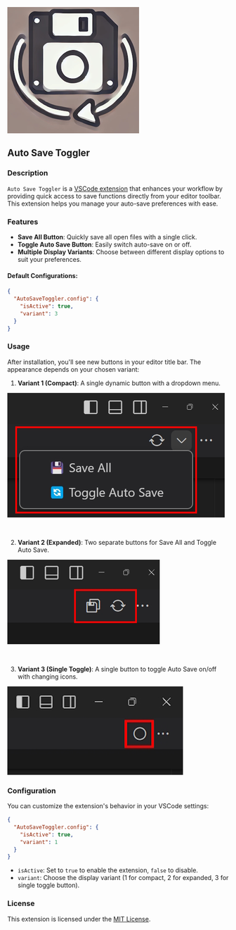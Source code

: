 ![icon](icon.png)
## Auto Save Toggler

### Description

`Auto Save Toggler` is a [VSCode extension](https://marketplace.visualstudio.com/items?itemName=BachiMjavanadze.auto-save-toggler) that enhances your workflow by providing quick access to save functions directly from your editor toolbar. This extension helps you manage your auto-save preferences with ease.

### Features

- **Save All Button**: Quickly save all open files with a single click.
- **Toggle Auto Save Button**: Easily switch auto-save on or off.
- **Multiple Display Variants**: Choose between different display options to suit your preferences.

#### Default Configurations:

```json
{
  "AutoSaveToggler.config": {
    "isActive": true,
    "variant": 3
  }
}
```

### Usage

After installation, you'll see new buttons in your editor title bar. The appearance depends on your chosen variant:

1. **Variant 1 (Compact)**: A single dynamic button with a dropdown menu.

![full image](media/full.jpg)

<br>

2. **Variant 2 (Expanded)**: Two separate buttons for Save All and Toggle Auto Save.

![compact image](media/compact.jpg)

<br>

3. **Variant 3 (Single Toggle)**: A single button to toggle Auto Save on/off with changing icons.

![single image](media/single.jpg)

### Configuration

You can customize the extension's behavior in your VSCode settings:

```json
{
  "AutoSaveToggler.config": {
    "isActive": true,
    "variant": 1
  }
}
```

- `isActive`: Set to `true` to enable the extension, `false` to disable.
- `variant`: Choose the display variant (1 for compact, 2 for expanded, 3 for single toggle button).

### License

This extension is licensed under the [MIT License](LICENSE).
